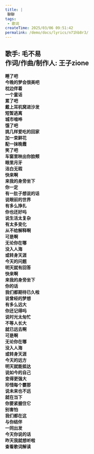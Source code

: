 ```yaml
---
title: |
 聊聊
tags:
 - 歌词
createTime: 2025/03/06 09:51:42
permalink: /demo/docs/lyrics/n71hb8r3/
---
```


## 歌手: 毛不易<br> 作词/作曲/制作人: 王子zione

**睡了吧**<br>
**今晚的梦会很美吧**<br>
**枕边伴着**<br>
**一个童话**<br>
**累了吧**<br>
**戴上耳机窝进沙发**<br>
**短暂逃离**<br>
**城市喧哗**<br>
**饿了吧**<br>
**挑几样爱吃的回家**<br>
**加一束鲜花**<br>
**配一抹晚霞**<br>
**笑了吧**<br>
**车窗里映出你脸颊**<br>
**眼里月牙**<br>
**洁白无瑕**<br>
**快来啊**<br>
**来我的身旁坐下**<br>
**你一定**<br>
**有一肚子想说的话**<br>
**说眼前的世界**<br>
**有多么挣扎**<br>
**你也还好吗**<br>
**说生活太复杂**<br>
**有太多变化**<br>
**从不给解释啊**<br>
**可是啊**<br>
**无论你在哪**<br>
**没入人海**<br>
**或转身天涯**<br>
**今天的问题**<br>
**明天就有回答**<br>
**快来啊**<br>
**来我的身旁坐下**<br>
**你的话**<br>
**我们都期待已久啦**<br>
**说曾经的梦想**<br>
**有多么远大**<br>
**你还记得吗**<br>
**说时光太匆忙**<br>
**不等人长大**<br>
**就已远去啊**<br>
**可是啊**<br>
**无论你在哪**<br>
**没入人海**<br>
**或转身天涯**<br>
**今天的远方**<br>
**明天就能抵达**<br>
**说如今的自己**<br>
**变得更强大**<br>
**珍惜每个霎那**<br>
**说未来也不远**<br>
**就在当下**<br>
**你要紧握住它**<br>
**别害怕**<br>
**我们都在这**<br>
**与你结伴**<br>
**一同出发**<br>
**今天你说的话**<br>
**昨天我就想听啦**<br>
**查看歌词解读**<br>